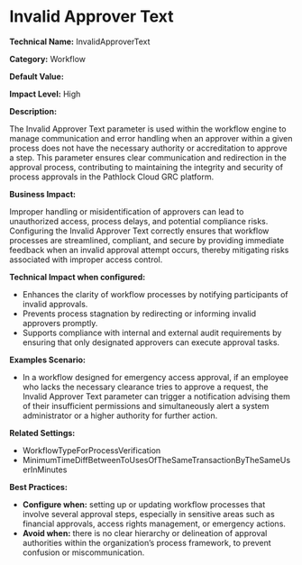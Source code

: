# Invalid Approver Text

**Technical Name:** InvalidApproverText

**Category:** Workflow

**Default Value:** 

**Impact Level:** High

**Description:**

The Invalid Approver Text parameter is used within the workflow engine to manage communication and error handling when an approver within a given process does not have the necessary authority or accreditation to approve a step. This parameter ensures clear communication and redirection in the approval process, contributing to maintaining the integrity and security of process approvals in the Pathlock Cloud GRC platform.

**Business Impact:**

Improper handling or misidentification of approvers can lead to unauthorized access, process delays, and potential compliance risks. Configuring the Invalid Approver Text correctly ensures that workflow processes are streamlined, compliant, and secure by providing immediate feedback when an invalid approval attempt occurs, thereby mitigating risks associated with improper access control.

**Technical Impact when configured:**

- Enhances the clarity of workflow processes by notifying participants of invalid approvals.
- Prevents process stagnation by redirecting or informing invalid approvers promptly.
- Supports compliance with internal and external audit requirements by ensuring that only designated approvers can execute approval tasks.

**Examples Scenario:**

- In a workflow designed for emergency access approval, if an employee who lacks the necessary clearance tries to approve a request, the Invalid Approver Text parameter can trigger a notification advising them of their insufficient permissions and simultaneously alert a system administrator or a higher authority for further action.

**Related Settings:**
- WorkflowTypeForProcessVerification
- MinimumTimeDiffBetweenToUsesOfTheSameTransactionByTheSameUserInMinutes

**Best Practices:** 
- **Configure when:** setting up or updating workflow processes that involve several approval steps, especially in sensitive areas such as financial approvals, access rights management, or emergency actions.
- **Avoid when:** there is no clear hierarchy or delineation of approval authorities within the organization’s process framework, to prevent confusion or miscommunication.